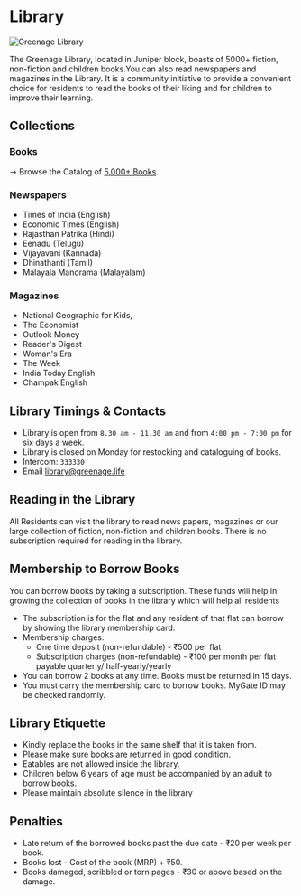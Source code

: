 # Library


![Greenage Library](/assets/images/library.png)

The Greenage Library, located in Juniper block, boasts of 5000+ fiction, non-fiction and children books.You can also read newspapers and magazines in the Library. It is a community initiative to provide a convenient choice for residents to read the books of their liking and for children to improve their learning.


## Collections

### Books

→ Browse the Catalog of [5,000+ Books](https://www.libib.com/u/greenage).

### Newspapers

- Times of India (English)
- Economic Times (English)
- Rajasthan Patrika (Hindi)
- Eenadu (Telugu)
- Vijayavani (Kannada)
- Dhinathanti (Tamil)
- Malayala Manorama (Malayalam)

### Magazines

- National Geographic for Kids,
- The Economist
- Outlook Money
- Reader's Digest
- Woman's Era
- The Week
- India Today English
- Champak English

## Library Timings & Contacts

- Library is open from `8.30 am - 11.30 am` and from `4:00 pm - 7:00 pm` for six days a week.
- Library is closed on Monday for restocking and cataloguing of books.
- Intercom: `333330`
- Email [library@greenage.life](mailto:library@greenage.life)

## Reading in the Library

All Residents can visit the library to read news papers, magazines or our large collection of fiction, non-fiction and children books. There is no subscription required for reading in the library.

## Membership to Borrow Books

You can borrow books by taking a subscription. These funds will help in growing the collection of books in the library which will help all residents

- The subscription is for the flat and any resident of that flat can borrow by showing the library membership card. 
- Membership charges:
	+ One time deposit (non-refundable)  - ₹500 per flat
	+ Subscription charges (non-refundable)  -  ₹100  per month per flat payable quarterly/ half-yearly/yearly 
- You can borrow 2 books at any time. Books must be returned in 15 days. 
- You must carry the membership card to borrow books. MyGate ID may be checked randomly.

## Library Etiquette

- Kindly replace the books in the same shelf that it is taken from.
- Please make sure books are returned in good condition.
- Eatables are not allowed inside the library.
- Children below 6 years of age must be accompanied by an adult to borrow books.
- Please maintain absolute silence in the library

## Penalties

- Late return of the borrowed books past the due date - ₹20 per week per book.
- Books lost - Cost of the book (MRP) +  ₹50.
- Books damaged, scribbled or torn pages - ₹30 or above based on the damage.
